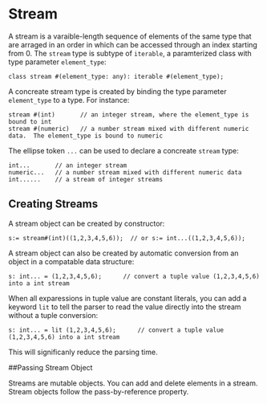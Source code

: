 # Stream

A stream is a varaible-length sequence of elements of the same type that are arraged in an order in which can be accessed through an index starting from 0.
The `stream` type is subtype of `iterable`, a paramterized class with type parameter `element_type`:
```altscript
class stream #(element_type: any): iterable #(element_type);
```
A concreate stream type is created by binding the  type parameter `element_type` to a type. For instance:
```altscript
stream #(int)       // an integer stream, where the element_type is bound to int
stream #(numeric)   // a number stream mixed with different numeric data.  The element_type is bound to numeric
```
The ellipse token `...` can be used to declare a concreate `stream` type:
```altscript
int...       // an integer stream
numeric...   // a number stream mixed with different numeric data
int......    // a stream of integer streams
```

## Creating Streams

A stream object can be created by constructor:
```altscript
s:= stream#(int)((1,2,3,4,5,6));  // or s:= int...((1,2,3,4,5,6));
```
A stream object can also be created by automatic conversion from an object in a compatable data structure:
```altscript
s: int... = (1,2,3,4,5,6);      // convert a tuple value (1,2,3,4,5,6) into a int stream
```
When all exparessions in tuple value are constant literals, you can add a keyword `lit` to tell the parser to read the value directly into the stream
without a tuple conversion:
```altscript
s: int... = lit (1,2,3,4,5,6);      // convert a tuple value (1,2,3,4,5,6) into a int stream
```
This will significanly reduce the parsing time.

##Passing Stream Object

Streams are mutable objects. You can add and delete elements in a stream. Stream objects follow the pass-by-reference property.



